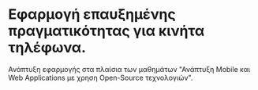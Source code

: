 Εφαρμογή επαυξημένης πραγματικότητας για κινήτα τηλέφωνα.
=================

Ανάπτυξη εφαρμογής στα πλαίσια των μαθημάτων "Ανάπτυξη Mobile και Web Applications με χρηση Open-Source τεχνολογιών".